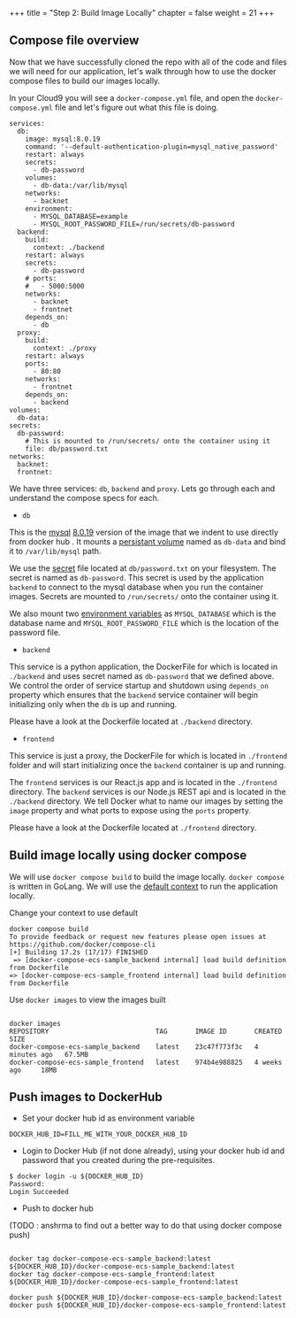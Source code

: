 +++
title = "Step 2: Build Image Locally"
chapter = false
weight = 21
+++

## Compose file overview

Now that we have successfully cloned the repo with all of the code and files we will need for our application, let's walk through how to use the docker compose files to build our images locally. 

In your Cloud9 you will see a `docker-compose.yml` file, and open the `docker-compose.yml` file and let's figure out what this file is doing. 

```
services:
  db:
    image: mysql:8.0.19
    command: '--default-authentication-plugin=mysql_native_password'
    restart: always
    secrets:
      - db-password
    volumes:
      - db-data:/var/lib/mysql
    networks:
      - backnet
    environment:
      - MYSQL_DATABASE=example
      - MYSQL_ROOT_PASSWORD_FILE=/run/secrets/db-password
  backend:
    build: 
      context: ./backend
    restart: always
    secrets:
      - db-password
    # ports:
    #   - 5000:5000
    networks:
      - backnet
      - frontnet
    depends_on:
      - db
  proxy:
    build: 
      context: ./proxy
    restart: always
    ports:
      - 80:80
    networks:
      - frontnet
    depends_on:
      - backend
volumes:
  db-data:
secrets:
  db-password:
    # This is mounted to /run/secrets/ onto the container using it
    file: db/password.txt
networks:
  backnet:
  frontnet:
```

We have three services: `db`, `backend` and `proxy`. Lets go through each and understand the compose specs for each.

* `db`

This is the [mysql](https://hub.docker.com/_/mysql/) [8.0.19](https://hub.docker.com/layers/mysql/library/mysql/8.0.19/images/sha256-09de7b17af0c17d397e6b69ff841756b80074aed00c1e91d7bc0f3caa5512113?context=explore) version of the image that we indent to use directly from docker hub . It mounts a [persistant volume](https://docs.docker.com/storage/volumes/) named as `db-data` and bind it to `/var/lib/mysql` path.

We use the [secret](https://docs.docker.com/engine/reference/commandline/secret/) file located at `db/password.txt` on your filesystem. The secret is named as `db-password`. This secret is used by the application `backend` to connect to the mysql database when you run the container images. Secrets are mounted to `/run/secrets/` onto the container using it.

We also mount two [environment variables](https://docs.docker.com/compose/environment-variables/) as `MYSQL_DATABASE` which is the database name and `MYSQL_ROOT_PASSWORD_FILE` which is the location of the password file. 

* `backend`

This service is a python application, the DockerFile for which is located in `./backend` and uses secret named as `db-password` that we defined above. We control the order of service startup and shutdown using `depends_on` property which ensures that the `backend` service container will begin initializing only when the `db` is up and running.

Please have a look at the Dockerfile located at `./backend` directory. 

* `frontend`

This service is just a proxy, the DockerFile for which is located in `./frontend` folder and will start initializing once the `backend` container is up and running.

The `frontend` services is our React.js app and is located in the `./frontend` directory. The `backend` services is our Node.js REST api and is located in the `./backend` directory. We tell Docker what to name our images by setting the `image` property and what ports to expose using the `ports` property. 

Please have a look at the Dockerfile located at `./frontend` directory. 


## Build image locally using docker compose

We will use `docker compose build` to build the image locally. `docker compose` is written in GoLang. We will use the [default context](https://docs.docker.com/engine/context/working-with-contexts/) to run the application locally.

Change your context to use default

```
docker compose build
To provide feedback or request new features please open issues at https://github.com/docker/compose-cli
[+] Building 17.2s (17/17) FINISHED                                                                                                                                                                                                                                             
 => [docker-compose-ecs-sample_backend internal] load build definition from Dockerfile                                                                                                                                               => [docker-compose-ecs-sample_frontend internal] load build definition from Dockerfile                                                                                                                                               
 ```

 Use `docker images` to view the images built

 ```

docker images                                                                                                                                                                                                                  
REPOSITORY                           TAG       IMAGE ID       CREATED         SIZE                                                                                                                                                                                              
docker-compose-ecs-sample_backend    latest    23c47f773f3c   4 minutes ago   67.5MB                                                                                                                                                                                            
docker-compose-ecs-sample_frontend   latest    974b4e988825   4 weeks ago     18MB 

```

## Push images  to DockerHub

* Set your docker hub id as environment variable

```
DOCKER_HUB_ID=FILL_ME_WITH_YOUR_DOCKER_HUB_ID
```

* Login to Docker Hub (if not done already), using your docker hub id and password that you created during the pre-requisites.


```
$ docker login -u ${DOCKER_HUB_ID}
Password: 
Login Succeeded

```

* Push to docker hub

(TODO : anshrma to find out a better way to do that using docker compose push)

```

docker tag docker-compose-ecs-sample_backend:latest ${DOCKER_HUB_ID}/docker-compose-ecs-sample_backend:latest
docker tag docker-compose-ecs-sample_frontend:latest ${DOCKER_HUB_ID}/docker-compose-ecs-sample_frontend:latest

docker push ${DOCKER_HUB_ID}/docker-compose-ecs-sample_backend:latest
docker push ${DOCKER_HUB_ID}/docker-compose-ecs-sample_frontend:latest

```
